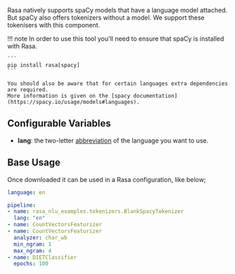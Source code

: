 Rasa natively supports spaCy models that have a language model attached. But spaCy
also offers tokenizers without a model. We support these tokenisers with this
component.

!!! note
    In order to use this tool you'll need to ensure that spaCy is installed with Rasa.

    ```
    pip install rasa[spacy]
    ```

    You should also be aware that for certain languages extra dependencies are required.
    More information is given on the [spacy documentation](https://spacy.io/usage/models#languages).


## Configurable Variables

- **lang**: the two-letter [abbreviation](https://spacy.io/usage/models#languages) of the language you want to use.

## Base Usage

Once downloaded it can be used in a Rasa configuration, like below;

```yaml
language: en

pipeline:
- name: rasa_nlu_examples.tokenizers.BlankSpacyTokenizer
  lang: "en"
- name: CountVectorsFeaturizer
- name: CountVectorsFeaturizer
  analyzer: char_wb
  min_ngram: 1
  max_ngram: 4
- name: DIETClassifier
  epochs: 100
```
